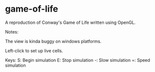 game-of-life
============

A reproduction of Conway's Game of Life written using OpenGL.


Notes:

The view is kinda buggy on windows platforms.

Left-click to set up live cells.

Keys:
S: Begin simulation
E: Stop simulation
-: Slow simulation
=: Speed simulation


